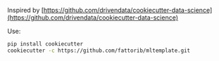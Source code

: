 Inspired by [https://github.com/drivendata/cookiecutter-data-science](https://github.com/drivendata/cookiecutter-data-science)

Use:

```bash 
pip install cookiecutter
cookiecutter -c https://github.com/fattorib/mltemplate.git
```